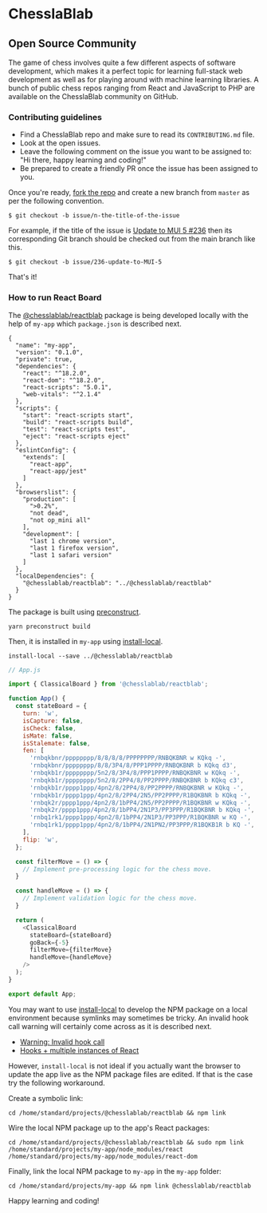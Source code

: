 # ChesslaBlab

## Open Source Community

The game of chess involves quite a few different aspects of software development, which makes it a perfect topic for learning full-stack web development as well as for playing around with machine learning libraries. A bunch of public chess repos ranging from React and JavaScript to PHP are available on the ChesslaBlab community on GitHub.

### Contributing guidelines

- Find a ChesslaBlab repo and make sure to read its `CONTRIBUTING.md` file.
- Look at the open issues.
- Leave the following comment on the issue you want to be assigned to: "Hi there, happy learning and coding!"
- Be prepared to create a friendly PR once the issue has been assigned to you.

Once you're ready, [fork the repo](https://docs.github.com/es/get-started/quickstart/fork-a-repo) and create a new branch from `master` as per the following convention.

```text
$ git checkout -b issue/n-the-title-of-the-issue
```

For example, if the title of the issue is [Update to MUI 5 #236](https://github.com/chesslablab/react-chess/issues/236) then its corresponding Git branch should be checked out from the main branch like this.

```text
$ git checkout -b issue/236-update-to-MUI-5
```

That's it!

### How to run React Board

The [@chesslablab/reactblab](https://www.npmjs.com/package/@chesslablab/reactblab) package is being developed locally with the help of `my-app` which `package.json` is described next.

```
{
  "name": "my-app",
  "version": "0.1.0",
  "private": true,
  "dependencies": {
    "react": "^18.2.0",
    "react-dom": "^18.2.0",
    "react-scripts": "5.0.1",
    "web-vitals": "^2.1.4"
  },
  "scripts": {
    "start": "react-scripts start",
    "build": "react-scripts build",
    "test": "react-scripts test",
    "eject": "react-scripts eject"
  },
  "eslintConfig": {
    "extends": [
      "react-app",
      "react-app/jest"
    ]
  },
  "browserslist": {
    "production": [
      ">0.2%",
      "not dead",
      "not op_mini all"
    ],
    "development": [
      "last 1 chrome version",
      "last 1 firefox version",
      "last 1 safari version"
    ]
  },
  "localDependencies": {
    "@chesslablab/reactblab": "../@chesslablab/reactblab"
  }
}
```

The package is built using [preconstruct](https://github.com/preconstruct/preconstruct).

```
yarn preconstruct build
```

Then, it is installed in `my-app` using [install-local](https://www.npmjs.com/package/install-local).

```
install-local --save ../@chesslablab/reactblab
```

```js
// App.js

import { ClassicalBoard } from '@chesslablab/reactblab';

function App() {
  const stateBoard = {
    turn: 'w',
    isCapture: false,
    isCheck: false,
    isMate: false,
    isStalemate: false,
    fen: [
      'rnbqkbnr/pppppppp/8/8/8/8/PPPPPPPP/RNBQKBNR w KQkq -',
      'rnbqkbnr/pppppppp/8/8/3P4/8/PPP1PPPP/RNBQKBNR b KQkq d3',
      'rnbqkb1r/pppppppp/5n2/8/3P4/8/PPP1PPPP/RNBQKBNR w KQkq -',
      'rnbqkb1r/pppppppp/5n2/8/2PP4/8/PP2PPPP/RNBQKBNR b KQkq c3',
      'rnbqkb1r/pppp1ppp/4pn2/8/2PP4/8/PP2PPPP/RNBQKBNR w KQkq -',
      'rnbqkb1r/pppp1ppp/4pn2/8/2PP4/2N5/PP2PPPP/R1BQKBNR b KQkq -',
      'rnbqk2r/pppp1ppp/4pn2/8/1bPP4/2N5/PP2PPPP/R1BQKBNR w KQkq -',
      'rnbqk2r/pppp1ppp/4pn2/8/1bPP4/2N1P3/PP3PPP/R1BQKBNR b KQkq -',
      'rnbq1rk1/pppp1ppp/4pn2/8/1bPP4/2N1P3/PP3PPP/R1BQKBNR w KQ -',
      'rnbq1rk1/pppp1ppp/4pn2/8/1bPP4/2N1PN2/PP3PPP/R1BQKB1R b KQ -',
    ],
    flip: 'w',
  };

  const filterMove = () => {
    // Implement pre-processing logic for the chess move.
  }

  const handleMove = () => {
    // Implement validation logic for the chess move.
  }

  return (
    <ClassicalBoard
      stateBoard={stateBoard}
      goBack={-5}
      filterMove={filterMove}
      handleMove={handleMove}
    />
  );
}

export default App;
```

You may want to use [install-local](https://www.npmjs.com/package/install-local) to develop the NPM package on a local environment because symlinks may sometimes be tricky. An invalid hook call warning will certainly come across as it is described next.

- [Warning: Invalid hook call](https://github.com/preconstruct/preconstruct/issues/581)
- [Hooks + multiple instances of React](https://github.com/facebook/react/issues/13991)

However, `install-local` is not ideal if you actually want the browser to update the app live as the NPM package files are edited. If that is the case try the following workaround.

Create a symbolic link:

```
cd /home/standard/projects/@chesslablab/reactblab && npm link
```

Wire the local NPM package up to the app's React packages:

```
cd /home/standard/projects/@chesslablab/reactblab && sudo npm link /home/standard/projects/my-app/node_modules/react /home/standard/projects/my-app/node_modules/react-dom
```

Finally, link the local NPM package to `my-app` in the `my-app` folder:

```
cd /home/standard/projects/my-app && npm link @chesslablab/reactblab
```

Happy learning and coding!
